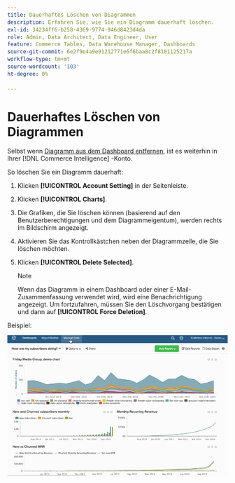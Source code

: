 ```yaml
---
title: Dauerhaftes Löschen von Diagrammen
description: Erfahren Sie, wie Sie ein Diagramm dauerhaft löschen.
exl-id: 34234ff6-b258-4369-9774-946d8423d4da
role: Admin, Data Architect, Data Engineer, User
feature: Commerce Tables, Data Warehouse Manager, Dashboards
source-git-commit: 6e2f9e4a9e91212771e6f6baa8c2f8101125217a
workflow-type: tm+mt
source-wordcount: '103'
ht-degree: 0%

---
```


# Dauerhaftes Löschen von Diagrammen

Selbst wenn [Diagramm aus dem Dashboard entfernen](../../data-user/dashboards/remove-charts-dashboard.md), ist es weiterhin in Ihrer [!DNL Commerce Intelligence] -Konto.

So löschen Sie ein Diagramm dauerhaft:

1. Klicken **[!UICONTROL Account Setting]** in der Seitenleiste.

1. Klicken **[!UICONTROL Charts]**.

1. Die Grafiken, die Sie löschen können (basierend auf den Benutzerberechtigungen und dem Diagrammeigentum), werden rechts im Bildschirm angezeigt.

1. Aktivieren Sie das Kontrollkästchen neben der Diagrammzeile, die Sie löschen möchten.

1. Klicken **[!UICONTROL Delete Selected]**.

   >[!NOTE]
   >
   >Wenn das Diagramm in einem Dashboard oder einer E-Mail-Zusammenfassung verwendet wird, wird eine Benachrichtigung angezeigt. Um fortzufahren, müssen Sie den Löschvorgang bestätigen und dann auf **[!UICONTROL Force Deletion]**.

Beispiel:

![Grafiken löschen](../../assets/deletechart.gif)<!--{: width="630" height="402"}-->
